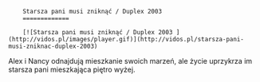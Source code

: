 
        Starsza pani musi zniknąć / Duplex 2003 
        =============
        
        [![Starsza pani musi zniknąć / Duplex 2003 ](http://vidos.pl/images/player.gif)](http://vidos.pl/starsza-pani-musi-zniknac-duplex-2003)
        
        
 Alex i Nancy odnajdują mieszkanie swoich marzeń, ale życie uprzykrza im starsza pani mieszkająca piętro wyżej.
    